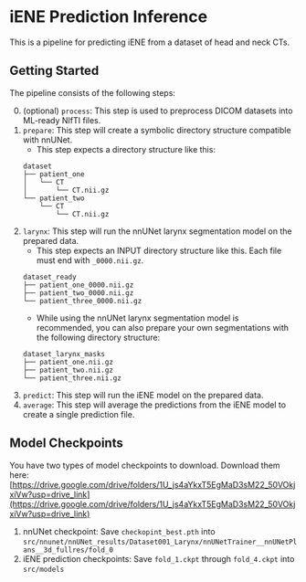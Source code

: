 # iENE Prediction Inference
This is a pipeline for predicting iENE from a dataset of head and neck CTs. 

## Getting Started
The pipeline consists of the following steps:

0. (optional) `process`: This step is used to preprocess DICOM datasets into ML-ready NIfTI files.
1. `prepare`: This step will create a symbolic directory structure compatible with nnUNet.
   * This step expects a directory structure like this:
   ```
   dataset
   ├── patient_one
   │   └── CT
   │       └── CT.nii.gz
   └── patient_two
       └── CT
           └── CT.nii.gz
   ```
2. `larynx`: This step will run the nnUNet larynx segmentation model on the prepared data.
   * This step expects an INPUT directory structure like this. Each file must end with `_0000.nii.gz`.
   ```
   dataset_ready
   ├── patient_one_0000.nii.gz
   ├── patient_two_0000.nii.gz
   └── patient_three_0000.nii.gz
   ```
   * While using the nnUNet larynx segmentation model is recommended, you can also prepare your own segmentations with the following directory structure:
   ```
   dataset_larynx_masks
   ├── patient_one.nii.gz
   ├── patient_two.nii.gz
   └── patient_three.nii.gz
   ```
3. `predict`: This step will run the iENE model on the prepared data.
4. `average`: This step will average the predictions from the iENE model to create a single prediction file.

## Model Checkpoints
You have two types of model checkpoints to download. Download them here: [https://drive.google.com/drive/folders/1U_js4aYkxT5EgMaD3sM22_50VOkjxiVw?usp=drive_link](https://drive.google.com/drive/folders/1U_js4aYkxT5EgMaD3sM22_50VOkjxiVw?usp=drive_link)
1. nnUNet checkpoint: Save `checkopint_best.pth` into `src/nnunet/nnUNet_results/Dataset001_Larynx/nnUNetTrainer__nnUNetPlans__3d_fullres/fold_0`
2. iENE prediction checkpoints: Save `fold_1.ckpt` through `fold_4.ckpt` into `src/models`